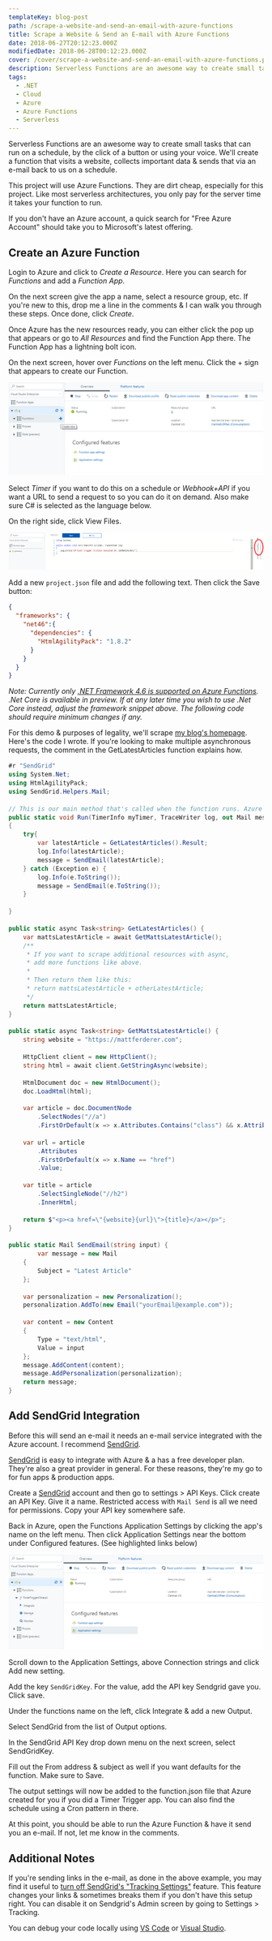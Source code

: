 ```yaml
---
templateKey: blog-post
path: /scrape-a-website-and-send-an-email-with-azure-functions
title: Scrape a Website & Send an E-mail with Azure Functions
date: 2018-06-27T20:12:23.000Z
modifiedDate: 2018-06-28T00:12:23.000Z
cover: /cover/scrape-a-website-and-send-an-email-with-azure-functions.png
description: Serverless Functions are an awesome way to create small tasks that can run on a schedule, by the click of a button or using your voice. We'll create a function that visits a website, collects important data & sends that via an e-mail back to us on a schedule.
tags:
  - .NET
  - Cloud
  - Azure
  - Azure Functions
  - Serverless
---
```


Serverless Functions are an awesome way to create small tasks that can run on a schedule, by the click of a button or using your voice. We'll create a function that visits a website, collects important data & sends that via an e-mail back to us on a schedule.

This project will use Azure Functions. They are dirt cheap, especially for this project. Like most serverless architectures, you only pay for the server time it takes your function to run. 

If you don't have an Azure account, a quick search for "Free Azure Account" should take you to Microsoft's latest offering.

## Create an Azure Function

Login to Azure and click to *Create a Resource*. Here you can search for *Functions* and add a *Function App*.

On the next screen give the app a name, select a resource group, etc. If you're new to this, drop me a line in the comments & I can walk you through these steps. Once done, click *Create*.

Once Azure has the new resources ready, you can either click the pop up that appears or go to *All Resources* and find the Function App there. The Function App has a lightning bolt icon.

On the next screen, hover over *Functions* on the left menu. Click the + sign that appears to create our Function.

![Azure Functions Overview Screen.](img/scrape-a-website-and-send-an-email-with-azure-functions-1.gif)

Select *Timer* if you want to do this on a schedule or *Webhook+API* if you want a URL to send a request to so you can do it on demand. Also make sure C# is selected as the language below.

On the right side, click View Files.

![Click View Files on the right side of the screen.](img/scrape-a-website-and-send-an-email-with-azure-functions-2.gif)

Add a new `project.json` file and add the following text. Then click the Save button:

```json
{
  "frameworks": {
    "net46":{
      "dependencies": {
        "HtmlAgilityPack": "1.8.2"
      }
    }
  }
}
```

*Note: Currently only [.NET Framework 4.6 is supported on Azure Functions]( https://docs.microsoft.com/en-us/azure/azure-functions/functions-reference-csharp#using-nuget-packages). .Net Core is available in preview. If at any later time you wish to use .Net Core instead, adjust the framework snippet above. The following code should require minimum changes if any.*

For this demo & purposes of legality, we'll scrape [my blog's homepage](https://mattferderer.com). Here's the code I wrote. If you're looking to make multiple asynchronous requests, the comment in the GetLatestArticles function explains how.

```csharp
#r "SendGrid"
using System.Net;
using HtmlAgilityPack;
using SendGrid.Helpers.Mail;

// This is our main method that's called when the function runs. Azure passes the TimerInfo object and a TraceWriter object to output logs. We use C#'s out parameter modifier to work with Azure's Sendgrid e-mail integration using the Mail class.
public static void Run(TimerInfo myTimer, TraceWriter log, out Mail message)
{
    try{
        var latestArticle = GetLatestArticles().Result;
        log.Info(latestArticle);
        message = SendEmail(latestArticle);
    } catch (Exception e) {
        log.Info(e.ToString());
        message = SendEmail(e.ToString());
    }

}

public static async Task<string> GetLatestArticles() {
    var mattsLatestArticle = await GetMattsLatestArticle();
    /**
     * If you want to scrape additional resources with async, 
     * add more functions like above.
     *
     * Then return them like this:
     * return mattsLatestArticle + otherLatestArticle;
     */
    return mattsLatestArticle;
}

public static async Task<string> GetMattsLatestArticle() {
    string website = "https://mattferderer.com";

    HttpClient client = new HttpClient();
    string html = await client.GetStringAsync(website);

    HtmlDocument doc = new HtmlDocument();
    doc.LoadHtml(html); 

    var article = doc.DocumentNode
        .SelectNodes("//a")
        .FirstOrDefault(x => x.Attributes.Contains("class") && x.Attributes["class"].Value.Contains("article-link"));

    var url = article
        .Attributes
        .FirstOrDefault(x => x.Name == "href")
        .Value;

    var title = article
        .SelectSingleNode("//h2")
        .InnerHtml;

    return $"<p><a href=\"{website}{url}\">{title}</a></p>";
}

public static Mail SendEmail(string input) {
        var message = new Mail
    {
        Subject = "Latest Article"
    };

    var personalization = new Personalization();
    personalization.AddTo(new Email("yourEmail@example.com"));

    var content = new Content
    {
        Type = "text/html",
        Value = input
    };
    message.AddContent(content);
    message.AddPersonalization(personalization);
    return message;
}
```

## Add SendGrid Integration

Before this will send an e-mail it needs an e-mail service integrated with the Azure account. I recommend [SendGrid](https://sendgrid.com).

[SendGrid](https://sendgrid.com) is easy to integrate with Azure & a has a free developer plan. They're also a great provider in general. For these reasons, they're my go to for fun apps & production apps.

Create a [SendGrid](https://sendgrid.com) account and then go to settings > API Keys. Click create an API Key. Give it a name. Restricted access with `Mail Send` is all we need for permissions. Copy your API key somewhere safe.

Back in Azure, open the Functions Application Settings by clicking the app's name on the left menu. Then click Application Settings near the bottom under Configured features. (See highlighted links below)

![Click Application Settings under Configured features](img/scrape-a-website-and-send-an-email-with-azure-functions-3.gif)

Scroll down to the Application Settings, above Connection strings and click Add new setting.

Add the key `SendGridKey`. For the value, add the API key Sendgrid gave you. Click save.

Under the functions name on the left, click Integrate & add a new Output.

Select SendGrid from the list of Output options.

In the SendGrid API Key drop down menu on the next screen, select SendGridKey.

Fill out the From address & subject as well if you want defaults for the function.  Make sure to Save.

The output settings will now be added to the function.json file that Azure created for you if you did a Timer Trigger app. You can also find the schedule using a Cron pattern in there.

At this point, you should be able to run the Azure Function & have it send you an e-mail. If not, let me know in the comments.

## Additional Notes

If you're sending links in the e-mail, as done in the above example, you may find it useful to [turn off SendGrid's "Tracking Settings"](https://sendgrid.com/docs/User_Guide/Settings/tracking.html) feature. This feature changes your links & sometimes breaks them if you don't have this setup right. You can disable it on Sendgrid's Admin screen by going to Settings > Tracking.

You can debug your code locally using [VS Code](https://marketplace.visualstudio.com/items?itemName=ms-azuretools.vscode-azurefunctions) or [Visual Studio](https://docs.microsoft.com/en-us/azure/azure-functions/functions-develop-vs).
